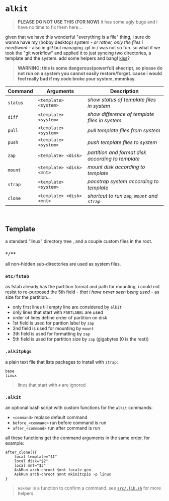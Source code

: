 # `alkit`

> **PLEASE DO NOT USE THIS (FOR NOW)** it has some ugly bugs and i have no time to fix them here...

given that we have this wonderful "everything is a file" thing, i sure do wanna have my (hobby desktop) system - _or rather, only the files i need/want_ - also in git! but managing .git in / was not so fun. so what if we took the "git workflow" and applied it to just syncing two directories, a template and the system. add some helpers and bang! [kiss](example/readme.md)?

> **WARNING: this is some dangerous(powerful) ~~sh~~script, so please do not run on a system you cannot easily restore/forget. cause i would feel really bad if my code broke your system, mmmkay.**

Command | Arguments | Description
--------|-----------|------------
`status` | `<template> <system>` | _show status of template files in system_
`diff` | `<template> <system>` | _show difference of template files in system_
`pull` | `<template> <system>` | _pull template files from system_
`push` | `<template> <system>` | _push template files to system_
`zap` | `<template> <disk>` | _partition and format disk according to template_
`mount` | `<template> <disk> <mnt>` | _mount disk according to template_
`strap` | `<template> <system>` | _pacstrap system according to template_
`clone` | `<template> <disk> <mnt>` | _shortcut to run `zap`, `mount` and `strap`_

<br>

## Template

a standard "linux" directory tree , and a couple custom files in the root.

### `*/**`

all non-hidden sub-directories are used as system files.

### `etc/fstab`

as fstab already has the partition format and path for mounting, i could not resist to re-purposed the 5th field - _that i have never seen being used_ - as size for the partition...

- only first lines till empty line are considered by `alkit`
- only lines that start with `PARTLABEL` are used
- order of lines define order of partition on disk
- 1st field is used for parition label by `zap`
- 2nd field is used for mounting by `mount`
- 3th field is used for formatting by `zap`
- 5th field is used for partition size by `zap` (gigabytes (0 is the rest))

### `.alkitpkgs`

a plain text file that lists packages to install with `strap`:

```
base
linux
```

> lines that start with `#` are ignored

### `.alkit`

an optional bash script with custom functions for the `alkit` commands:

- `<command>` replace default command
- `before_<command>` run before command is run
- `after_<command>` run after command is run

all these functions get the command arguments in the same order, for example:
```
after_clone(){
	local template="$1"
	local disk="$2"
	local mnt="$3"
	AskRun arch-chroot $mnt locale-gen
	AskRun arch-chroot $mnt mkinitcpio -p linux
}
```
> `AskRun` is a function to confirm a command. see [`src/.lib.sh`](src/.lib.sh) for more helpers.
